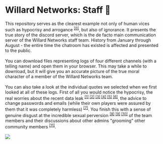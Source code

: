# Willard Networks: Staff 🔞
This repository serves as the clearest example not only of human vices such as hypocrisy and arrogance <sup>[[0]](https://github.com/lifestorm/wnstaff/blob/main/quotes/thats-ur-problem-lol-deal-with-it.png)</sup>, but also of ignorance. It presents the true story of the discord server, which is the de facto main communication server of the Willard Networks staff team. History from January through August - the entire time the chatroom has existed is affected and presented to the public.
\
\
You can download files representing logs of four different channels (with a telling name) and open them in your browser. This may take a while to download, but it will give you an accurate picture of the true moral character of a member of the Willard Networks team.
\
\
You can also take a look at the individual quotes we selected when we first looked at all of these logs. First of all you would notice the hypocrisy, the real worries about the recent data leak <sup>[[1]](https://github.com/lifestorm/wnstaff/blob/main/quotes/they-can-find-out.png) [[2]](https://github.com/lifestorm/wnstaff/blob/main/quotes/be-concerned.png) [[3]](https://github.com/lifestorm/wnstaff/blob/main/quotes/just-in-case-1.png) [[4]](https://github.com/lifestorm/wnstaff/blob/main/quotes/just-in-case-2.png) [[5]](https://github.com/lifestorm/wnstaff/blob/main/quotes/makes-sense-for-you-to-be-hella-worried.png) [[6]](https://github.com/lifestorm/wnstaff/blob/main/quotes/they-(atle)-are-trying-to-downplay-what-has-happened.png)</sup>, the advice to change passwords and emails (while their own players were assured by them that it was completely harmless) <sup>[[7]](https://github.com/lifestorm/wnstaff/blob/main/quotes/be-sure-to-change-your-email-and-password.png)</sup>. You finish this with a sense of genuine disgust at the incredible sexual perversion <sup>[[8]](https://github.com/lifestorm/wnstaff/blob/main/quotes/pervert.png) [[9]](https://github.com/lifestorm/wnstaff/blob/main/quotes/do-what-with-member.png) [[10]](https://github.com/lifestorm/wnstaff/blob/main/quotes/erm-what.png)</sup> of the team members and their discussions about other admins "grooming" other community members <sup>[[11]](https://github.com/lifestorm/wnstaff/blob/main/quotes/reece-groomed-rislov.png)</sup>.
\
\
![](https://github.com/user-attachments/assets/3f7c321d-8ae3-4d16-b3fc-80d2c4a915f6)
